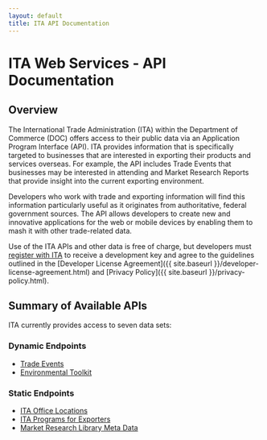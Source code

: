 ```yaml
---
layout: default
title: ITA API Documentation
---
```


# ITA Web Services - API Documentation

## Overview
The International Trade Administration (ITA) within the Department of Commerce (DOC) offers access to their public data via an Application Program Interface (API).  ITA provides information that is specifically targeted to businesses that are interested in exporting their products and services overseas.  For example, the API includes Trade Events that businesses may be interested in attending and Market Research Reports that provide insight into the current exporting environment.

Developers who work with trade and exporting information will find this information particularly useful as it originates from authoritative, federal government sources.  The API allows developers to create new and innovative applications for the web or mobile devices by enabling them to mash it with other trade-related data.

Use of the ITA APIs and other data is free of charge, but developers must [register with ITA](/_posts/registration-page) to receive a development key and agree to the guidelines outlined in the [Developer License Agreement]({{ site.baseurl }}/developer-license-agreement.html) and [Privacy Policy]({{ site.baseurl }}/privacy-policy.html). 

## Summary of Available APIs
ITA currently provides access to seven data sets:

### Dynamic Endpoints

* [Trade Events](/_posts/trade-events.markdown)
* [Environmental Toolkit](/_posts/environmental-toolkit.markdown)

### Static Endpoints

* [ITA Office Locations](/_posts/ita-office-locations.markdown)
* [ITA Programs for Exporters](/_posts/ita-programs.markdown)
* [Market Research Library Meta Data](/_posts/market-research-library-meta-data.markdown)
